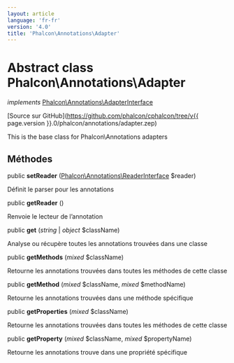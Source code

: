 ```yaml
---
layout: article
language: 'fr-fr'
version: '4.0'
title: 'Phalcon\Annotations\Adapter'
---
```

# Abstract class **Phalcon\Annotations\Adapter**

*implements* [Phalcon\Annotations\AdapterInterface](Phalcon_Annotations_AdapterInterface)

[Source sur GitHub](https://github.com/phalcon/cphalcon/tree/v{{ page.version }}.0/phalcon/annotations/adapter.zep)

This is the base class for Phalcon\Annotations adapters

## Méthodes

public **setReader** ([Phalcon\Annotations\ReaderInterface](Phalcon_Annotations_ReaderInterface) $reader)

Définit le parser pour les annotations

public **getReader** ()

Renvoie le lecteur de l’annotation

public **get** (*string* | *object* $className)

Analyse ou récupère toutes les annotations trouvées dans une classe

public **getMethods** (*mixed* $className)

Retourne les annotations trouvées dans toutes les méthodes de cette classe

public **getMethod** (*mixed* $className, *mixed* $methodName)

Retourne les annotations trouvées dans une méthode spécifique

public **getProperties** (*mixed* $className)

Retourne les annotations trouvées dans toutes les méthodes de cette classe

public **getProperty** (*mixed* $className, *mixed* $propertyName)

Retourne les annotations trouve dans une propriété spécifique